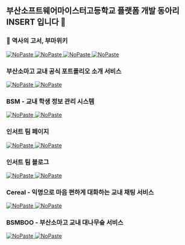 ## 부산소프트웨어마이스터고등학교 플랫폼 개발 동아리 INSERT 입니다 👋

### 📄 역사의 고서, 부마위키

[<picture><source media="(prefers-color-scheme: dark)" srcset="https://ghrs.vercel.app/api/pin/?username=Team-INSERT&repo=BUMAWIKI_WEB_V2&theme=github_dark"/>
<img alt="NoPaste" src="https://ghrs.vercel.app/api/pin/?username=Team-INSERT&repo=BUMAWIKI_WEB_V2">
</picture>](https://github.com/Team-INSERT/BUMAWIKI_WEB_V2)
[<picture><source media="(prefers-color-scheme: dark)" srcset="https://ghrs.vercel.app/api/pin/?username=Team-INSERT&repo=BUMAWIKI_SERVER_V2&theme=github_dark"/>
<img alt="NoPaste" src="https://ghrs.vercel.app/api/pin/?username=Team-INSERT&repo=BUMAWIKI_SERVER_V2">
</picture>](https://github.com/Team-INSERT/BUMAWIKI_SERVER_V2)
[<picture><source media="(prefers-color-scheme: dark)" srcset="https://ghrs.vercel.app/api/pin/?username=Team-INSERT&repo=BUMAWIKI_WEB_V2&theme=github_dark"/>
<img alt="NoPaste" src="https://ghrs.vercel.app/api/pin/?username=Team-INSERT&repo=BUMAWIKI_WEB_V2">
</picture>](https://github.com/Team-INSERT/BUMAWIKI_WEB_V2)
[<picture><source media="(prefers-color-scheme: dark)" srcset="https://ghrs.vercel.app/api/pin/?username=Team-INSERT&repo=BUMAWIKI_SERVER_V2&theme=github_dark"/>
<img alt="NoPaste" src="https://ghrs.vercel.app/api/pin/?username=Team-INSERT&repo=BUMAWIKI_SERVER_V2">
</picture>](https://github.com/Team-INSERT/BUMAWIKI_SERVER_V2)

### 부산소마고 교내 공식 포트폴리오 소개 서비스

[<picture><source media="(prefers-color-scheme: dark)" srcset="https://ghrs.vercel.app/api/pin/?username=Team-INSERT&repo=PORTFOLIO_WEB_V1&theme=github_dark"/>
<img alt="NoPaste" src="https://ghrs.vercel.app/api/pin/?username=Team-INSERT&repo=PORTFOLIO_WEB_V1">
</picture>](https://github.com/Team-INSERT/PORTFOLIO_WEB_V1) 
[<picture><source media="(prefers-color-scheme: dark)" srcset="https://ghrs.vercel.app/api/pin/?username=Team-INSERT&repo=bssmh-portfolio&theme=github_dark"/>
<img alt="NoPaste" src="https://ghrs.vercel.app/api/pin/?username=Team-INSERT&repo=bssmh-portfolio">
</picture>](https://github.com/Team-INSERT/bssmh-portfolio)

### BSM - 교내 학생 정보 관리 시스템

[<picture><source media="(prefers-color-scheme: dark)" srcset="https://ghrs.vercel.app/api/pin/?username=Team-INSERT&repo=Something_Big_Frontend&theme=github_dark"/>
<img alt="NoPaste" src="https://ghrs.vercel.app/api/pin/?username=Team-INSERT&repo=Something_Big_Frontend">
</picture>](https://github.com/Team-INSERT/Something_Big_Frontend)
[<picture><source media="(prefers-color-scheme: dark)" srcset="https://ghrs.vercel.app/api/pin/?username=Team-INSERT&repo=Something_Big_Backend&theme=github_dark"/>
<img alt="NoPaste" src="https://ghrs.vercel.app/api/pin/?username=Team-INSERT&repo=Something_Big_Backend">
</picture>](https://github.com/Team-INSERT/Something_Big_Backend)

### 인서트 팀 페이지
[<picture><source media="(prefers-color-scheme: dark)" srcset="https://ghrs.vercel.app/api/pin/?username=Team-INSERT&repo=INSERT_WEB&theme=github_dark"/>
<img alt="NoPaste" src="https://ghrs.vercel.app/api/pin/?username=Team-INSERT&repo=INSERT_WEB">
</picture>](https://github.com/Team-INSERT/INSERT_WEB)
[<picture><source media="(prefers-color-scheme: dark)" srcset="https://ghrs.vercel.app/api/pin/?username=Team-INSERT&repo=INSERT_SERVER&theme=github_dark"/>
<img alt="NoPaste" src="https://ghrs.vercel.app/api/pin/?username=Team-INSERT&repo=INSERT_SERVER">
</picture>](https://github.com/Team-INSERT/INSERT_SERVER)

### 인서트 팀 블로그
[<picture><source media="(prefers-color-scheme: dark)" srcset="https://ghrs.vercel.app/api/pin/?username=Team-INSERT&repo=Something_Sexy_frontend&theme=github_dark"/>
<img alt="NoPaste" src="https://ghrs.vercel.app/api/pin/?username=Team-INSERT&repo=Something_Sexy_frontend">
</picture>](https://github.com/Team-INSERT/Something_Sexy_frontend)
[<picture><source media="(prefers-color-scheme: dark)" srcset="https://ghrs.vercel.app/api/pin/?username=Team-INSERT&repo=Something_Sexy_Backend&theme=github_dark"/>
<img alt="NoPaste" src="https://ghrs.vercel.app/api/pin/?username=Team-INSERT&repo=Something_Sexy_Backend">
</picture>](https://github.com/Team-INSERT/Something_Sexy_Backend)

### Cereal - 익명으로 마음 편하게 대화하는 교내 채팅 서비스
[<picture><source media="(prefers-color-scheme: dark)" srcset="https://ghrs.vercel.app/api/pin/?username=Team-INSERT&repo=Cereal_Frontend&theme=github_dark"/>
<img alt="NoPaste" src="https://ghrs.vercel.app/api/pin/?username=Team-INSERT&repo=Cereal_Frontend">
</picture>](https://github.com/Team-INSERT/Cereal_Frontend)
[<picture><source media="(prefers-color-scheme: dark)" srcset="https://ghrs.vercel.app/api/pin/?username=Team-INSERT&repo=Cereal_Backend&theme=github_dark"/>
<img alt="NoPaste" src="https://ghrs.vercel.app/api/pin/?username=Team-INSERT&repo=Cereal_Backend">
</picture>](https://github.com/Team-INSERT/Cereal_Backend)

### BSMBOO - 부산소마고 교내 대나무숲 서비스
[<picture><source media="(prefers-color-scheme: dark)" srcset="https://ghrs.vercel.app/api/pin/?username=Team-INSERT&repo=bsmboo-frontend&theme=github_dark"/>
<img alt="NoPaste" src="https://ghrs.vercel.app/api/pin/?username=Team-INSERT&repo=bsmboo-frontend">
</picture>](https://github.com/Team-INSERT/bsmboo-frontend)
[<picture><source media="(prefers-color-scheme: dark)" srcset="https://ghrs.vercel.app/api/pin/?username=Team-INSERT&repo=bsmboo-backend&theme=github_dark"/>
<img alt="NoPaste" src="https://ghrs.vercel.app/api/pin/?username=Team-INSERT&repo=bsmboo-backend">
</picture>](https://github.com/Team-INSERT/bsmboo-backend)
